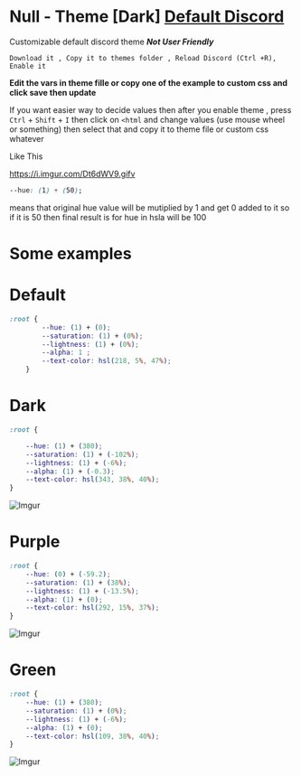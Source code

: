 # Null - Theme [Dark] [Default Discord](https://github.com/Modder4869/LazyStuff/blob/master/LazyMadeThemes/readme.md#default)
Customizable default discord theme ***Not User Friendly*** 

`Download it , Copy it to themes folder , Reload Discord (Ctrl +R), Enable it`

**Edit the vars in theme fille or copy one of the example to custom css and click save then update** 

If you want easier way to decide values then after you enable theme , press `Ctrl` + `Shift` + `I` then click on `<html`
and change values (use mouse wheel or something) then select that and copy it to theme file or custom css whatever


Like This

https://i.imgur.com/Dt6dWV9.gifv
```css
--hue: (1) + (50);
```

means  that original hue value will be mutiplied by 1 and get 0 added to it
so if it is 50 then final result is for hue in hsla will be 100

# Some examples
# Default

```css
:root {
        --hue: (1) + (0);
        --saturation: (1) + (0%);
        --lightness: (1) + (0%); 
        --alpha: 1 ; 
        --text-color: hsl(218, 5%, 47%);
    }
```
# Dark

```css
:root {

    --hue: (1) + (380);
    --saturation: (1) + (-102%);
    --lightness: (1) + (-6%);
    --alpha: (1) + (-0.3);
    --text-color: hsl(343, 38%, 40%);
} 
```
![Imgur](https://i.imgur.com/wiLwEhp.png)
# Purple 

```css
:root {
    --hue: (0) + (-59.2);
    --saturation: (1) + (38%);
    --lightness: (1) + (-13.5%);
    --alpha: (1) + (0);
    --text-color: hsl(292, 15%, 37%);
}
```
![Imgur](https://i.imgur.com/Sv8Q1IS.png)
# Green

```css
:root {
    --hue: (1) + (380);
    --saturation: (1) + (0%);
    --lightness: (1) + (-6%);
    --alpha: (1) + (0);
    --text-color: hsl(109, 38%, 40%);
}
```
![Imgur](https://i.imgur.com/nIyJ7Tq.png)
